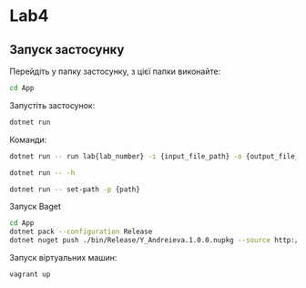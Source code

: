 ﻿# Lab4
## Запуск застосунку
Перейдіть у папку застосунку, з цієї папки виконайте:
```bash
cd App
```
Запустіть застосунок:
```bash
dotnet run
```
Команди:
```bash
dotnet run -- run lab{lab_number} -i {input_file_path} -o {output_file_path}
```
```bash
dotnet run -- -h
```
```bash
dotnet run -- set-path -p {path}
```
Запуск Baget
```bash
cd App
dotnet pack --configuration Release
dotnet nuget push ./bin/Release/Y_Andreieva.1.0.0.nupkg --source http://localhost:5000/v3/index.json
```
Запуск віртуальних машин:
```bash
vagrant up
```